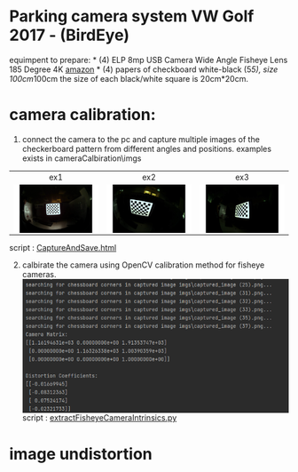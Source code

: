 # Parking camera system VW Golf 2017 - (BirdEye)

equimpent to prepare:
		* (4) ELP 8mp USB Camera Wide Angle Fisheye Lens 185 Degree 4K [amazon](https://www.amazon.com/-/he/dp/B01HD1V3UO?ref=ppx_yo2ov_dt_b_product_details&th=1)
		* (4) papers of checkboard white-black (5*5), size 100cm*100cm the size of each black/white square is 20cm*20cm.


# camera calibration:
	
1. connect the camera to the pc and capture multiple images of the checkerboard pattern from different angles and positions.
	examples exists in cameraCalbiration\imgs

|   |   |   |
|:-:|:-:|:-:|
|ex1|ex2|ex3|
|<img style="margin:0px auto;display:block" width=250 src=".\cameraCalbiration\imgs\captured_image (35).png"/>|<img style="margin:0px auto;display:block" width=250 src=".\cameraCalbiration\imgs\captured_image (23).png"/>|<img style="margin:0px auto;display:block" width=250 src=".\cameraCalbiration\imgs\captured_image (19).png"/>|
script : [CaptureAndSave.html](https://github.com/majedabu/Parking-Camera-System/blob/main/cameraCalbiration/CaptureAndSave.html)


2. calbirate the camera  using OpenCV calibration method for fisheye cameras.
	<img style="margin:0px auto;display:block" width=500 src=".\cameraCalbiration\cameraCalbiration.png"/>
	script : [extractFisheyeCameraIntrinsics.py](https://github.com/majedabu/Parking-Camera-System/blob/main/cameraCalbiration/extractFisheyeCameraIntrinsics%20.py)

# image undistortion